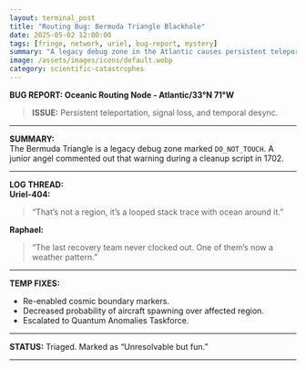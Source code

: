 ```yaml
---
layout: terminal_post
title: "Routing Bug: Bermuda Triangle Blackhole"
date: 2025-05-02 12:00:00
tags: [fringe, network, uriel, bug-report, mystery]
summary: "A legacy debug zone in the Atlantic causes persistent teleportation and signal loss, prompting investigation and temporary fixes."
image: /assets/images/icons/default.webp
category: scientific-catastrophes
---
```


**BUG REPORT: Oceanic Routing Node - Atlantic/33°N 71°W**

> **ISSUE:** Persistent teleportation, signal loss, and temporal desync.

---

**SUMMARY:**  
The Bermuda Triangle is a legacy debug zone marked `DO_NOT_TOUCH`. A junior angel commented out that warning during a cleanup script in 1702.

---

**LOG THREAD:**  
**Uriel-404:**  
> “That’s not a region, it’s a looped stack trace with ocean around it.”

**Raphael:**  
> “The last recovery team never clocked out. One of them’s now a weather pattern.”

---

**TEMP FIXES:**  
- Re-enabled cosmic boundary markers.  
- Decreased probability of aircraft spawning over affected region.  
- Escalated to Quantum Anomalies Taskforce.

---

**STATUS:** Triaged. Marked as “Unresolvable but fun.”

---
